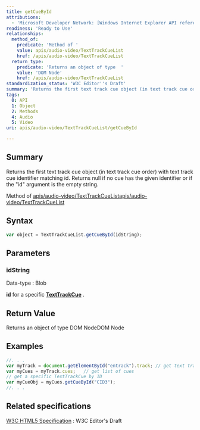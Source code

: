```yaml
---
title: getCueById
attributions:
  - 'Microsoft Developer Network: [Windows Internet Explorer API reference Article](http://msdn.microsoft.com/en-us/library/ie/hh828809%28v=vs.85%29.aspx)'
readiness: 'Ready to Use'
relationships:
  method_of:
    predicate: 'Method of '
    value: apis/audio-video/TextTrackCueList
    href: /apis/audio-video/TextTrackCueList
  return_type:
    predicate: 'Returns an object of type  '
    value: 'DOM Node'
    href: /apis/audio-video/TextTrackCueList
standardization_status: 'W3C Editor''s Draft'
summary: 'Returns the first text track cue object (in text track cue order) with text track cue identifier matching id. Returns null if no cue has the given identifier or if the &quot;id&quot; argument is the empty string.'
tags:
  0: API
  1: Object
  2: Methods
  4: Audio
  5: Video
uri: apis/audio-video/TextTrackCueList/getCueById

---
```

## Summary

Returns the first text track cue object (in text track cue order) with text track cue identifier matching id. Returns null if no cue has the given identifier or if the &quot;id&quot; argument is the empty string.

Method of [apis/audio-video/TextTrackCueList](/apis/audio-video/TextTrackCueList)[apis/audio-video/TextTrackCueList](/apis/audio-video/TextTrackCueList)

## Syntax

``` js
var object = TextTrackCueList.getCueById(idString);
```

## Parameters

### idString

 Data-type
:   Blob

**id** for a specific [**TextTrackCue**](/apis/audio-video/TextTrackCue) .

## Return Value

Returns an object of type DOM NodeDOM Node

## Examples

``` js
//. . .
var myTrack = document.getElementById("entrack").track; // get text track from track element
var myCues = myTrack.cues;   // get list of cues
// get a specific TextTrackCue by ID
var myCueObj = myCues.getCueById("CID3");
//. . .
```

## Related specifications

[W3C HTML5 Specification](http://dev.w3.org/html5/spec/single-page.html)
:   W3C Editor's Draft
